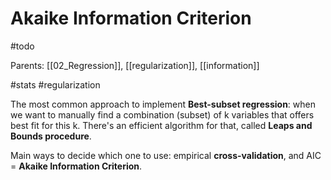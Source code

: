 # Akaike Information Criterion

#todo

Parents: [[02_Regression]], [[regularization]], [[information]]

#stats #regularization


The most common approach to implement **Best-subset regression**: when we want to manually find a combination (subset) of k variables that offers best fit for this k. There's an efficient algorithm for that, called **Leaps and Bounds procedure**. 

Main ways to decide which one to use: empirical **cross-validation**, and AIC = **Akaike Information Criterion**. 